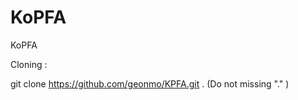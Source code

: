 KoPFA
=====

KoPFA


Cloning : 

git clone https://github.com/geonmo/KPFA.git .
(Do not missing "." )
